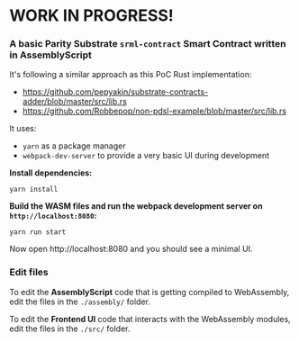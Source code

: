 # WORK IN PROGRESS!

### A basic Parity Substrate `srml-contract` Smart Contract written in AssemblyScript

It's following a similar approach as this PoC Rust implementation:

- https://github.com/pepyakin/substrate-contracts-adder/blob/master/src/lib.rs
- https://github.com/Robbepop/non-pdsl-example/blob/master/src/lib.rs

It uses:
- `yarn` as a package manager
- `webpack-dev-server` to provide a very basic UI during development


**Install dependencies:**
```
yarn install
```

**Build the WASM files and run the webpack development server on `http://localhost:8080`:**
```
yarn run start
```

Now open http://localhost:8080 and you should see a minimal UI.


### Edit files
To edit the **AssemblyScript** code that is getting compiled to WebAssembly, edit the files in the `./assembly/` folder.

To edit the **Frontend UI** code that interacts with the WebAssembly modules, edit the files in the `./src/` folder.
